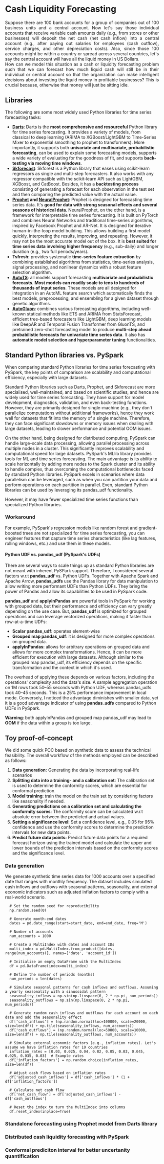 # Cash Liquidity Forecasting
<div align="justify">
Suppose there are 100 bank accounts for a group of companies out of 100 business units and a central account. Now let's say those individual accounts that receive variable cash amounts daily (e.g., from stores or other businesses) will deposit the net cash (net cash inflow) into a central account (e.g., after paying out salaries for employees (cash outflow), service charges, and other depreciation costs). Also, since those 100 accounts might be within a country or spread across several countries, let's say the central account will have all the liquid money in US Dollars. </div>

<div align="justify">
How can we model this situation as a cash or liquidity forecasting problem such that we can forecast how much liquid cash will still be in their individual or central account so that the organization can make intelligent decisions about investing the liquid money in profitable businesses? This is crucial because, otherwise that money will just be sitting idle. 
  </div>

## Libraries 
The following are some most widely used Python libraries for time series forecasting tasks:

  - [**Darts**](https://github.com/unit8co/darts): Darts is the **most comprehensive and resourceful** Python library for time series forecasting. It provides a variety of models, from classical to deep learning (ARIMA to XGBoost/LightGBM to Time-Series Mixer to exponential smoothing to prophet to transformers). More importantly, it supports both **univariate and multivariate, probabilistic forecasting**, can be used to explain some forecasting models, supports a wide variety of evaluating for the goodness of fit, and supports **back-testing via moving time windows**. 
  - [**Skforecast**](https://github.com/JoaquinAmatRodrigo/skforecast/): Skforest is a Python library that eases using scikit-learn regressors as single and multi-step forecasters. It also works with any regressor compatible with the scikit-learn API such as LightGBM, XGBoost, and CatBoost. Besides, it has a **backtesting process** consisting of generating a forecast for each observation in the test set and then comparing the predicted value with the actual value.  
  - **[Prophet](https://github.com/facebook/prophet) and [NeuralProphet](https://github.com/ourownstory/neural_prophet)**: Prophet is designed for forecasting time series data. It's **good for data with strong seasonal effects and several seasons of historical data**. NeuralProphet, on the other hand, is a framework for interpretable time series forecasting. It is built on PyTorch and combines Neural Networks and traditional time-series algorithms, inspired by Facebook Prophet and AR-Net. It is designed for iterative human-in-the-loop model building. This allows building a first model quickly, interpreting the results, improving, and repeating. However, it may not be the most accurate model out of the box. It is **best suited for time series data involving higher frequency** (e.g., sub-daily) and longer duration (e.g., two full periods/years).
  - **Tsfresh**: provides systematic **time-series feature extraction** by combining established algorithms from statistics, time-series analysis, signal processing, and nonlinear dynamics with a robust feature selection algorithm. 
  - [**AutoTS**](https://github.com/winedarksea/AutoTS): all models support forecasting **multivariate and probabilistic forecasts**. **Most models can readily scale to tens to hundreds of thousands of input series**. These models are all designed for integration in an AutoML feature search which automatically finds the best models, preprocessing, and ensembling for a given dataset through genetic algorithms.
  - [**AutoGluon**](https://github.com/autogluon/autogluon): combines various forecasting algorithms, including well-known statical methods like ETS and ARIMA from StatsForecast, efficient tree-based forecasters like LightGBM, deep learning models like DeepAR and Temporal Fusion Transformer from GluonTS, and pretrained zero-shot forecasting model to produce **multi-step ahead probabilistic forecasts for univariate time series data**. It also has **automatic model selection and hyperparameter tuning** functionalities. 

## Standard Python libraries vs. PySpark
When comparing standard Python libraries for time series forecasting with PySpark, the key points of comparison are scalability and computational efficiency, especially with large datasets. 

Standard Python libraries such as Darts, Prophet, and Skforecast are more specialised, well-maintained, and based on scientific studies, and hence are widely used for time series forecasting. They have support for model development, diagnostics, validation, and even back-testing functions. However, they are primarily designed for single-machine (e.g., they don't parallelize computations without additional frameworks), hence they work well for datasets that fit into the memory of a single machine. Therefore, they can face significant slowdowns or memory issues when dealing with large datasets, leading to slower performance and potential OOM issues. 

On the other hand, being designed for distributed computing, PySpark can handle large-scale data processing, allowing parallel processing across multiple nodes in a cluster. This significantly improves scalability and computational speed for large datasets. PySpark's MLlib library provides tools for ML and time series forecasting. The main advantage is its ability to scale horizontally by adding more nodes to the Spark cluster and its ability to handle complex, thus overcoming the computational bottlenecks faced by standard Python libraries. PySpark excels in scenarios where data parallelism can be leveraged, such as when you can partition your data and perform operations on each partition in parallel. Even, standard Python libraries can be used by leveraging its pandas_udf functionality. 

However, it may have fewer specialized time series functions than specialized Python libraries. 

### Workaround 
For example, PySpark's regression models like random forest and gradient-boosted trees are not specialized for time series forecasting, you can engineer features that capture time series characteristics (like lag features, rolling windows, etc.) and use them in these models. 

#### Python UDF vs. pandas_udf (PySpark's UDFs)
There are several ways to scale things up as standard Python libraries are not meant with inherent PySPark support. Therefore, I considered several factors w.r.t **pandas_udf** vs. Python UDFs. Together with Apache Spark and Apache Arrow, **pandas_udfs** use the Pandas library for data manipulation to allow writing more performant UDFs than Python UDFs. They bring the power of Pandas and allow its capabilities to be used in PySpark code. 


**pandas_udf** and **applyInPandas** are powerful tools in PySpark for working with grouped data, but their performance and efficiency can vary greatly depending on the use case. But, **pandas_udf** is optimized for grouped operations and can leverage vectorized operations, making it faster than row-at-a-time UDFs: 

- **Scalar pandas_udf**: operates element-wise
- **Grouped map pandas_udf**: it is designed for more complex operations on grouped data.
- **applyInPandas**: allows for arbitrary operations on grouped data and allows for more complex transformations. Hence, it can be more efficient for execution with large datasets. Although similar to the grouped map pandas_udf, its efficiency depends on the specific transformation and the context in which it's used.

The overhead of applying these depends on various factors, including the operations' complexity and the data's size. A sample aggregation operation on 1M rows took 50–55 seconds with Python UDF, whereas pandas_udfs took 40–45 seconds. This is a 25% performance improvement in local mode. Conversely, I noticed the advantage diminishes with smaller data, yet it is a good advantage indicator of using **pandas_udfs** compared to Python UDFs in PySpark. 

**Warning**: both applyInPandas and grouped map pandas_udf may lead to **OOM** if the data within a group is too large.  

## Toy proof-of-concept 
We did some quick POC based on synthetic data to assess the technical feasibility. The overall workflow of the methods employed can be described as follows: 

  1. **Data generation:** Generating the data by incorporating real-life scenarios
  2. **Splitting data into a training- and a calibration set**: The calibration set is used to determine the conformity scores, which are essential for conformal prediction.
  3. **Model training**: train the model on the train set by considering factors like seasonality if needed.
  4. **Generating predictions on a calibration set and calculating the conformity scores**: The conformity score can be calculated w.r.t absolute error between the predicted and actual values.
  5. **Setting a significance level**: Set a confidence level, e.g., 0.05 for 95% confidence and use the conformity scores to determine the prediction intervals for new data points.
  6. **Predict future data points:** Predict future data points for a required forecast horizon using the trained model and calculate the upper and lower bounds of the prediction intervals based on the conformity scores and the significance level.

### Data generation
We generate synthetic time series data for 1000 accounts over a specified date that ranges with monthly frequency. The dataset includes simulated cash inflows and outflows with seasonal patterns, seasonality, and external economic indicators such as adjusted inflation factors to comply with a real-world scenario.

```
  # Set the random seed for reproducibility
  np.random.seed(0)
  
  # Generate month-end dates
  dates = pd.date_range(start=start_date, end=end_date, freq='M')
  
  # Number of accounts
  num_accounts = 1000
  
  # Create a MultiIndex with dates and account IDs
  multi_index = pd.MultiIndex.from_product([dates, range(num_accounts)], names=['date', 'account_id'])
  
  # Initialize an empty DataFrame with the MultiIndex
  df = pd.DataFrame(index=multi_index)
  
  # Define the number of periods (months)
  num_periods = len(dates)
  
  # Simulate seasonal patterns for cash inflows and outflows. Assuming a yearly seasonality with a sinusoidal pattern
  seasonality_inflows = np.sin(np.linspace(0, 2 * np.pi, num_periods))
  seasonality_outflows = np.sin(np.linspace(0, 2 * np.pi, num_periods))
  
  # Generate random cash inflows and outflows for each account on each date and add the seasonality effect
  df['cash_inflows'] = (np.random.normal(loc=100000, scale=20000, size=len(df)) + np.tile(seasonality_inflows, num_accounts))
  df['cash_outflows'] = (np.random.normal(loc=50000, scale=10000, size=len(df)) + np.tile(seasonality_outflows, num_accounts))
  
  # Simulate external economic factors (e.g., inflation rates). Let's assume we have inflation rates for 10 countries
  inflation_rates = [0.03, 0.025, 0.04, 0.02, 0.05, 0.03, 0.045, 0.025, 0.035, 0.03]  # Example rates
  df['inflation_factors'] = np.random.choice(inflation_rates, size=len(df))
  
  # Adjust cash flows based on inflation rates
  df['adjusted_cash_inflows'] = df['cash_inflows'] * (1 + df['inflation_factors'])
  
  # Calculate net cash flow
  df['net_cash_flow'] = df['adjusted_cash_inflows'] - df['cash_outflows']
  
  # Reset the index to turn the MultiIndex into columns
  df.reset_index(inplace=True)
```
### Standalone forecasting using Prophet model from Darts library 
### Distributed cash liquidity forecasting with PySpark
### Conformal prediciton interval for better uncertanity quantification
